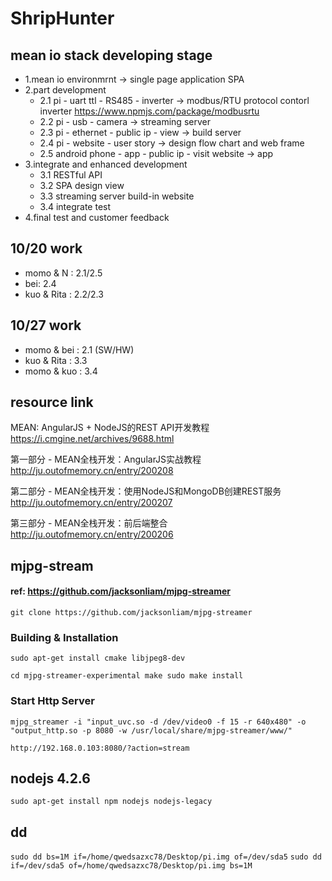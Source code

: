# ShripHunter

## mean io stack developing stage

- 1.mean io environmrnt -> single page application SPA
- 2.part development
	- 2.1 pi - uart ttl - RS485 - inverter -> modbus/RTU protocol contorl inverter
	https://www.npmjs.com/package/modbusrtu
	- 2.2 pi - usb - camera -> streaming server
	- 2.3 pi - ethernet - public ip - view -> build server
	- 2.4 pi - website - user story -> design flow chart and web frame
	- 2.5 android phone - app - public ip - visit website -> app
- 3.integrate and enhanced development
	- 3.1 RESTful API 
	- 3.2 SPA design view
	- 3.3 streaming server build-in website
	- 3.4 integrate test
- 4.final test and customer feedback

## 10/20 work
- momo & N : 2.1/2.5
- bei: 2.4 
- kuo & Rita : 2.2/2.3

## 10/27 work
- momo & bei : 2.1 (SW/HW)
- kuo & Rita : 3.3
- momo & kuo : 3.4


## resource link

MEAN: AngularJS + NodeJS的REST API开发教程
https://i.cmgine.net/archives/9688.html


第一部分 - MEAN全栈开发：AngularJS实战教程
http://ju.outofmemory.cn/entry/200208

第二部分 - MEAN全栈开发：使用NodeJS和MongoDB创建REST服务 
http://ju.outofmemory.cn/entry/200207

第三部分 - MEAN全栈开发：前后端整合
http://ju.outofmemory.cn/entry/200206


## mjpg-stream
#### ref: https://github.com/jacksonliam/mjpg-streamer

`
git clone https://github.com/jacksonliam/mjpg-streamer
`

### Building & Installation
`
sudo apt-get install cmake libjpeg8-dev
`

`
cd mjpg-streamer-experimental
make
sudo make install
`

### Start Http Server
`
mjpg_streamer -i "input_uvc.so -d /dev/video0 -f 15 -r 640x480" -o "output_http.so -p 8080 -w /usr/local/share/mjpg-streamer/www/"
`

`
http://192.168.0.103:8080/?action=stream
`


## nodejs 4.2.6
`
sudo apt-get install npm nodejs nodejs-legacy 
`

## dd
`
sudo dd bs=1M if=/home/qwedsazxc78/Desktop/pi.img of=/dev/sda5
`
`
sudo dd if=/dev/sda5 of=/home/qwedsazxc78/Desktop/pi.img bs=1M
`

